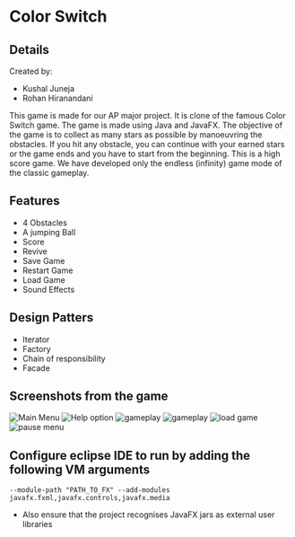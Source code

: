# Color Switch 
## Details

Created by:
- Kushal Juneja
- Rohan Hiranandani

This game is made for our AP major project.
It is clone of the famous Color Switch game.
The game is made using Java and JavaFX.
The objective of the game is to collect
as many stars as possible by manoeuvring the obstacles. If you hit any obstacle, you can continue
with your earned stars or the game ends and you have to start from the beginning. This is a high
score game. We have developed only the endless (infinity) game mode of the classic
gameplay.

## Features
- 4 Obstacles
- A jumping Ball
- Score
- Revive
- Save Game
- Restart Game
- Load Game
- Sound Effects

## Design Patters
- Iterator
- Factory
- Chain of responsibility
- Facade

## Screenshots from the game
![Main Menu](/screenshots/main-menu.png)
![Help option](/screenshots/help.png)
![gameplay](/screenshots/gameplay1.png)
![gameplay](/screenshots/gameplay2.png)
![load game](/screenshots/load.png)
![pause menu](/screenshots/pause.png)

## Configure eclipse IDE to run by adding the following VM arguments
```
--module-path "PATH_TO_FX" --add-modules javafx.fxml,javafx.controls,javafx.media
```
- Also ensure that the project recognises JavaFX jars as external user libraries
